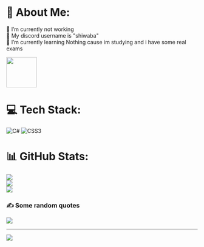 # 💫 About Me:
🔭 I’m currently not working <br>🤝 My discord username is "shiwaba"<br>🌱 I’m currently learning Nothing cause im studying and i have some real exams<br>

<a href="https://discord.com/users/710459189440544790">
<img height="80px" src="https://discord.c99.nl/widget/theme-1/710459189440544790.png" />
</a>

# 💻 Tech Stack:
![C#](https://img.shields.io/badge/c%23-%23239120.svg?style=for-the-badge&logo=c-sharp&logoColor=white) ![CSS3](https://img.shields.io/badge/css3-%231572B6.svg?style=for-the-badge&logo=css3&logoColor=white)
# 📊 GitHub Stats:
![](https://github-readme-stats.vercel.app/api?username=shiwaba&theme=dark&hide_border=false&include_all_commits=true&count_private=false)<br/>
![](https://github-readme-streak-stats.herokuapp.com/?user=shiwaba&theme=dark&hide_border=false)<br/>
![](https://github-readme-stats.vercel.app/api/top-langs/?username=shiwaba&theme=dark&hide_border=false&include_all_commits=true&count_private=false&layout=compact)

### ✍️ Some random quotes
![](https://quotes-github-readme.vercel.app/api?type=horizontal&theme=dark)


---
[![](https://visitcount.itsvg.in/api?id=kerimmkirac&icon=1&color=0)](https://visitcount.itsvg.in)

 

  
<!-- Proudly created with GPRM ( https://gprm.itsvg.in ) -->
